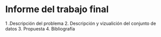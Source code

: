 # Informe del trabajo final

1 .Descripción del problema
2. Descripción y vizualición del conjunto de datos
3. Propuesta
4. Bibliografía
